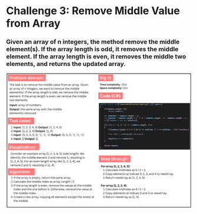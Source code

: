 # Challenge 3: Remove Middle Value from Array

### Given an array of n integers, the method remove the middle element(s). If the array length is odd, it removes the middle element. If the array length is even, it removes the middle two elements, and returns the updated array.

![Remove Middle Value from Array](whiteboard-challenges/remove-middle-value-from-array/remove-middle-value-from-array.PNG)  
